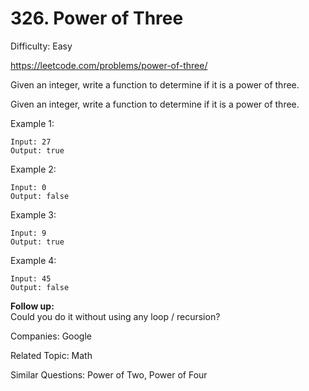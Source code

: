 # 326. Power of Three

Difficulty: Easy

https://leetcode.com/problems/power-of-three/

Given an integer, write a function to determine if it is a power of three.

Given an integer, write a function to determine if it is a power of three.

Example 1:
```
Input: 27
Output: true
```
Example 2:
```
Input: 0
Output: false
```
Example 3:
```
Input: 9
Output: true
```
Example 4:
```
Input: 45
Output: false
```

**Follow up:**  
Could you do it without using any loop / recursion?

Companies: Google

Related Topic: Math

Similar Questions: Power of Two, Power of Four
